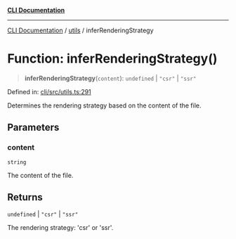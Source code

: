 [**CLI Documentation**](../../README.md)

***

[CLI Documentation](../../README.md) / [utils](../README.md) / inferRenderingStrategy

# Function: inferRenderingStrategy()

> **inferRenderingStrategy**(`content`): `undefined` \| `"csr"` \| `"ssr"`

Defined in: [cli/src/utils.ts:291](https://github.com/stonemjs/cli/blob/df49bf1f270a78a61946870e36ae0b10d02482b3/src/utils.ts#L291)

Determines the rendering strategy based on the content of the file.

## Parameters

### content

`string`

The content of the file.

## Returns

`undefined` \| `"csr"` \| `"ssr"`

The rendering strategy: 'csr' or 'ssr'.
